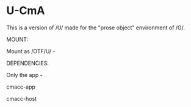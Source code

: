 # U-CmA

This is a version of /U/ made for the "prose object" environment of /G/.

MOUNT:

Mount as /OTF/U/  -


DEPENDENCIES:

Only the app -

cmacc-app

cmacc-host

